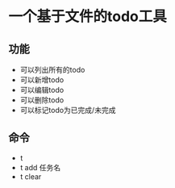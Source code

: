 # 一个基于文件的todo工具

## 功能
- 可以列出所有的todo
- 可以新增todo
- 可以编辑todo
- 可以删除todo
- 可以标记todo为已完成/未完成

## 命令
- t
- t add 任务名
- t clear
